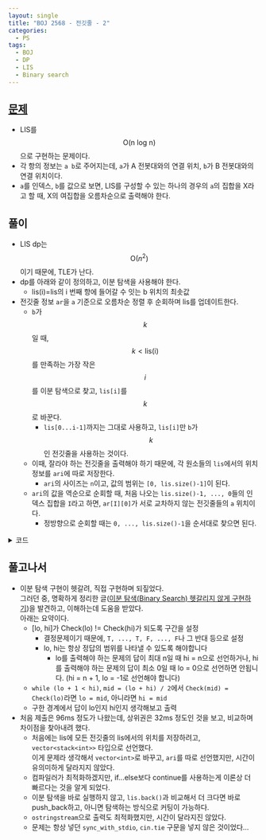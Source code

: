 ```yaml
---
layout: single
title: "BOJ 2568 - 전깃줄 - 2"
categories:
  - PS
tags:
  - BOJ
  - DP
  - LIS
  - Binary search
---
```


## <a href="https://www.acmicpc.net/problem/2568" target="_blank">문제</a>

- LIS를 $$\text{O(n log n)}$$으로 구현하는 문제이다.
- 각 항의 정보는 `a b`로 주어지는데, `a`가 A 전봇대와의 연결 위치, `b`가 B 전봇대와의 연결 위치이다.
- `a`를 인덱스, `b`를 값으로 보면, LIS를 구성할 수 있는 하나의 경우의 `a`의 집합을 X라고 할 때, X의 여집합을 오름차순으로 출력해야 한다.

## 풀이

- LIS dp는 $$\text{O}( n^2 )$$이기 때문에, TLE가 난다.
- dp를 아래와 같이 정의하고, 이분 탐색을 사용해야 한다.
  - lis(i)=lis의 i 번째 항에 들어갈 수 잇는 b 위치의 최솟값
- 전깃줄 정보 `ar`을 `a` 기준으로 오름차순 정렬 후 순회하며 lis를 업데이트한다.
  - `b`가 $$k$$일 때, $$k \lt \text{lis(i)}$$를 만족하는 가장 작은 $$i$$를 이분 탐색으로 찾고, `lis[i]`를 $$k$$로 바꾼다.
    - `lis[0...i-1]`까지는 그대로 사용하고, `lis[i]`만 `b`가 $$k$$인 전깃줄을 사용하는 것이다.
  - 이때, 잘라야 하는 전깃줄을 출력해야 하기 때문에, 각 원소들의 `lis`에서의 위치 정보를 `ari`에 따로 저장한다.
    - `ari`의 사이즈는 `n`이고, 값의 범위는 `[0, lis.size()-1]`이 된다.
  - `ari`의 값을 역순으로 순회할 때, 처음 나오는 `lis.size()-1, ..., 0`들의 인덱스 집합을 `I`라고 하면, `ar[I][0]`가 서로 교차하지 않는 전깃줄들의 `a` 위치이다.
    - 정방향으로 순회할 때는 `0, ..., lis.size()-1`을 순서대로 찾으면 된다.

<details markdown="1">
<summary>코드</summary>

```cpp
#include <algorithm>
#include <iostream>
#include <sstream>
#include <vector>
#define v vector

using namespace std;
using vi = vector<int>;

int main() {
    ios_base::sync_with_stdio(false);
    cin.tie(NULL);
    int n, aidx;
    cin >> n;
    vi lis, ari(n, 0);
    v<vi> ar(n, vi(2, 0));

    for (int i = 0; i < n; i++) {
        cin >> ar[i][0] >> ar[i][1];
    }
    sort(ar.begin(), ar.end());
    lis.push_back(0);
    ari[0] = 0;
    for (int i = 1; i < n; i++) {
        int cur = ar[i][1];
        if (ar[lis.back()][1] < cur) {
            lis.push_back(i);
            ari[i] = lis.size() - 1;
        } else {
            int s = -1, e = lis.size();
            while (s + 1 < e) {
                int mid = (s + e) / 2;
                if (ar[lis[mid]][1] <= cur)
                    s = mid;
                else
                    e = mid;
            }
            lis[e] = i;
            ari[i] = e;
        }
    }

    vi ans;
    aidx = lis.size() - 1;
    for (int i = ar.size() - 1; i >= 0; i--) {
        if (ari[i] == aidx) {
            ans.push_back(ar[i][0]);
            aidx--;
            if (aidx < 0) break;
        }
    }
    reverse(ans.begin(), ans.end());

    aidx = 0;
    ostringstream oss;
    oss << n - ans.size() << '\n';
    for (int i = 0; i < n; i++) {
        if (aidx < ans.size() && ar[i][0] == ans[aidx]) {
            aidx++;
            continue;
        }
        oss << ar[i][0] << '\n';
    }
    cout << oss.str();
    return 0;
}
```

</details>

## 풀고나서
- 이분 탐색 구현이 헷갈려, 직접 구현하며 되짚었다.  
그러던 중, 명확하게 정리한 글([이분 탐색(Binary Search) 헷갈리지 않게 구현하기](https://www.acmicpc.net/blog/view/109))을 발견하고, 이해하는데 도움을 받았다.  
아래는 요약이다.
  - [lo, hi]가 Check(lo) != Check(hi)가 되도록 구간을 설정
    - 결정문제이기 때문에, `T, ..., T, F, ..., F`나 그 반대 등으로 설정
    - lo, hi는 항상 정답의 범위를 나타낼 수 있도록 해야합니다
      - lo를 출력해야 하는 문제의 답이 최대 n일 때 hi = n으로 선언하거나, hi를 출력해야 하는 문제의 답이 최소 0일 때 lo = 0으로 선언하면 안됩니다. (hi = n + 1, lo = -1로 선언해야 합니다)
  - `while (lo + 1 < hi)`, `mid = (lo + hi) / 2`에서 `Check(mid) = Check(lo)`라면 `lo = mid`, 아니라면 `hi = mid`
  - 구한 경계에서 답이 lo인지 hi인지 생각해보고 출력
- 처음 제출은 96ms 정도가 나왔는데, 상위권은 32ms 정도인 것을 보고, 비교하며 차이점을 찾아내려 했다.
  - 처음에는 lis에 모든 전깃줄의 lis에서의 위치를 저장하려고, `vector<stack<int>>` 타입으로 선언했다.  
  이게 문제라 생각해서 `vector<int>`로 바꾸고, `ari`를 따로 선언했지만, 시간이 유의미하게 달라지지 않았다.
  - 컴파일러가 최적화하겠지만, if...else보다 continue를 사용하는게 이론상 더 빠르다는 것을 알게 되었다.
  - 이분 탐색을 바로 실행하지 않고, `lis.back()`과 비교해서 더 크다면 바로 push_back하고, 아니면 탐색하는 방식으로 커팅이 가능하다.
  - `ostringstream`으로 출력도 최적화했지만, 시간이 달라지진 않았다.
  - 문제는 항상 넣던 `sync_with_stdio`, `cin.tie` 구문을 넣지 않은 것이었다...